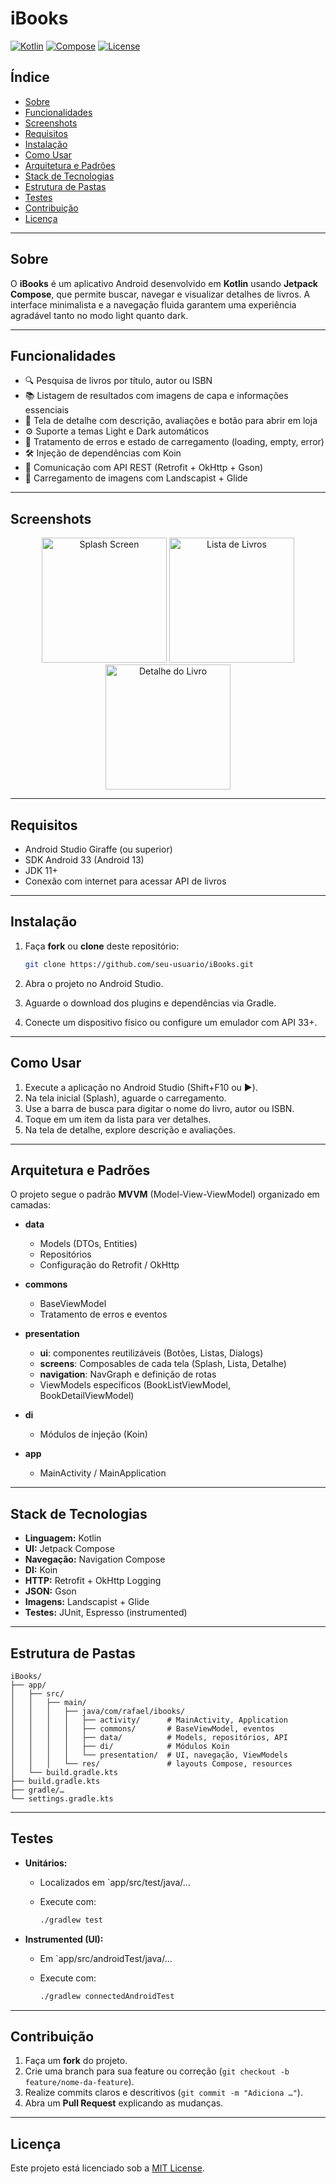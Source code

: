 # iBooks

[![Kotlin](https://img.shields.io/badge/Kotlin-1.9.0-blue.svg)](https://kotlinlang.org/)
[![Compose](https://img.shields.io/badge/Jetpack%20Compose-1.5.0-blue.svg)](https://developer.android.com/jetpack/compose)
[![License](https://img.shields.io/badge/License-MIT-green.svg)](LICENSE)

## Índice

* [Sobre](#sobre)
* [Funcionalidades](#funcionalidades)
* [Screenshots](#screenshots)
* [Requisitos](#requisitos)
* [Instalação](#instalacao)
* [Como Usar](#como-usar)
* [Arquitetura e Padrões](#arquitetura-e-padroes)
* [Stack de Tecnologias](#stack-de-tecnologias)
* [Estrutura de Pastas](#estrutura-de-pastas)
* [Testes](#testes)
* [Contribuição](#contribuicao)
* [Licença](#licenca)

---

## Sobre

O **iBooks** é um aplicativo Android desenvolvido em **Kotlin** usando **Jetpack Compose**, que permite buscar, navegar e visualizar detalhes de livros. A interface minimalista e a navegação fluida garantem uma experiência agradável tanto no modo light quanto dark.

---

## Funcionalidades

* 🔍 Pesquisa de livros por título, autor ou ISBN
* 📚 Listagem de resultados com imagens de capa e informações essenciais
* 📖 Tela de detalhe com descrição, avaliações e botão para abrir em loja
* ⚙️ Suporte a temas Light e Dark automáticos
* 🔄 Tratamento de erros e estado de carregamento (loading, empty, error)
* 🛠️ Injeção de dependências com Koin
* 📡 Comunicação com API REST (Retrofit + OkHttp + Gson)
* 🎨 Carregamento de imagens com Landscapist + Glide

---

## Screenshots

<div align="center">
  <img src="docs/screenshots/splash.png" alt="Splash Screen" width="200"/>
  <img src="docs/screenshots/book_list.png" alt="Lista de Livros" width="200"/>
  <img src="docs/screenshots/book_detail.png" alt="Detalhe do Livro" width="200"/>
</div>

---

## Requisitos

* Android Studio Giraffe (ou superior)
* SDK Android 33 (Android 13)
* JDK 11+
* Conexão com internet para acessar API de livros

---

## Instalação

1. Faça **fork** ou **clone** deste repositório:

   ```bash
   git clone https://github.com/seu-usuario/iBooks.git
   ```
2. Abra o projeto no Android Studio.
3. Aguarde o download dos plugins e dependências via Gradle.
4. Conecte um dispositivo físico ou configure um emulador com API 33+.

---

## Como Usar

1. Execute a aplicação no Android Studio (Shift+F10 ou ▶️).
2. Na tela inicial (Splash), aguarde o carregamento.
3. Use a barra de busca para digitar o nome do livro, autor ou ISBN.
4. Toque em um item da lista para ver detalhes.
5. Na tela de detalhe, explore descrição e avaliações.

---

## Arquitetura e Padrões

O projeto segue o padrão **MVVM** (Model-View-ViewModel) organizado em camadas:

* **data**

  * Models (DTOs, Entities)
  * Repositórios
  * Configuração do Retrofit / OkHttp
* **commons**

  * BaseViewModel
  * Tratamento de erros e eventos
* **presentation**

  * **ui**: componentes reutilizáveis (Botões, Listas, Dialogs)
  * **screens**: Composables de cada tela (Splash, Lista, Detalhe)
  * **navigation**: NavGraph e definição de rotas
  * ViewModels específicos (BookListViewModel, BookDetailViewModel)
* **di**

  * Módulos de injeção (Koin)
* **app**

  * MainActivity / MainApplication

---

## Stack de Tecnologias

* **Linguagem:** Kotlin
* **UI:** Jetpack Compose
* **Navegação:** Navigation Compose
* **DI:** Koin
* **HTTP:** Retrofit + OkHttp Logging
* **JSON:** Gson
* **Imagens:** Landscapist + Glide
* **Testes:** JUnit, Espresso (instrumented)

---

## Estrutura de Pastas

```
iBooks/
├── app/                    
│   ├── src/
│   │   ├── main/
│   │   │   ├── java/com/rafael/ibooks/
│   │   │   │   ├── activity/      # MainActivity, Application
│   │   │   │   ├── commons/       # BaseViewModel, eventos
│   │   │   │   ├── data/          # Models, repositórios, API
│   │   │   │   ├── di/            # Módulos Koin
│   │   │   │   └── presentation/  # UI, navegação, ViewModels
│   │   │   └── res/               # layouts Compose, resources
│   └── build.gradle.kts
├── build.gradle.kts
├── gradle/…
└── settings.gradle.kts
```

---

## Testes

* **Unitários:**

  * Localizados em `app/src/test/java/...
  * Execute com:

    ```bash
    ./gradlew test
    ```
* **Instrumented (UI):**

  * Em `app/src/androidTest/java/...
  * Execute com:

    ```bash
    ./gradlew connectedAndroidTest
    ```

---

## Contribuição

1. Faça um **fork** do projeto.
2. Crie uma branch para sua feature ou correção (`git checkout -b feature/nome-da-feature`).
3. Realize commits claros e descritivos (`git commit -m "Adiciona …"`).
4. Abra um **Pull Request** explicando as mudanças.

---

## Licença

Este projeto está licenciado sob a [MIT License](LICENSE).
